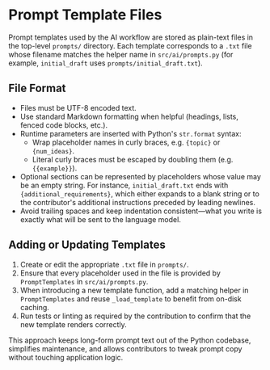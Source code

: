 # Prompt Template Files

Prompt templates used by the AI workflow are stored as plain-text files in the top-level `prompts/` directory. Each template corresponds to a `.txt` file whose filename matches the helper name in `src/ai/prompts.py` (for example, `initial_draft` uses `prompts/initial_draft.txt`).

## File Format

* Files must be UTF-8 encoded text.
* Use standard Markdown formatting when helpful (headings, lists, fenced code blocks, etc.).
* Runtime parameters are inserted with Python's `str.format` syntax:
  * Wrap placeholder names in curly braces, e.g. `{topic}` or `{num_ideas}`.
  * Literal curly braces must be escaped by doubling them (e.g. `{{example}}`).
* Optional sections can be represented by placeholders whose value may be an empty string. For instance, `initial_draft.txt` ends with `{additional_requirements}`, which either expands to a blank string or to the contributor's additional instructions preceded by leading newlines.
* Avoid trailing spaces and keep indentation consistent—what you write is exactly what will be sent to the language model.

## Adding or Updating Templates

1. Create or edit the appropriate `.txt` file in `prompts/`.
2. Ensure that every placeholder used in the file is provided by `PromptTemplates` in `src/ai/prompts.py`.
3. When introducing a new template function, add a matching helper in `PromptTemplates` and reuse `_load_template` to benefit from on-disk caching.
4. Run tests or linting as required by the contribution to confirm that the new template renders correctly.

This approach keeps long-form prompt text out of the Python codebase, simplifies maintenance, and allows contributors to tweak prompt copy without touching application logic.
